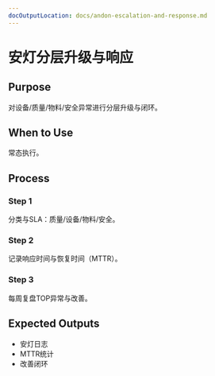 ```yaml
---
docOutputLocation: docs/andon-escalation-and-response.md
---
```


# 安灯分层升级与响应

## Purpose

对设备/质量/物料/安全异常进行分层升级与闭环。

## When to Use

常态执行。

## Process

### Step 1

分类与SLA：质量/设备/物料/安全。

### Step 2

记录响应时间与恢复时间（MTTR）。

### Step 3

每周复盘TOP异常与改善。

## Expected Outputs

- 安灯日志
- MTTR统计
- 改善闭环
